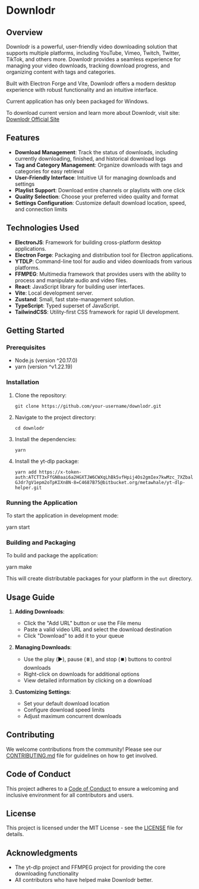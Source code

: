 # Downlodr

## Overview

Downlodr is a powerful, user-friendly video downloading solution that supports multiple platforms, including YouTube, Vimeo, Twitch, Twitter, TikTok, and others more. Downlodr provides a seamless experience for managing your video downloads, tracking download progress, and organizing content with tags and categories.

Built with Electron Forge and Vite, Downlodr offers a modern desktop experience with robust functionality and an intuitive interface.

Current application has only been packaged for Windows.

To download current version and learn more about Downlodr, visit site: <a href="https://downlodr.com/">Downlodr Official Site</a>

## Features

- **Download Management**: Track the status of downloads, including currently downloading, finished, and historical download logs
- **Tag and Category Management**: Organize downloads with tags and categories for easy retrieval
- **User-Friendly Interface**: Intuitive UI for managing downloads and settings
- **Playlist Support**: Download entire channels or playlists with one click
- **Quality Selection**: Choose your preferred video quality and format
- **Settings Configuration**: Customize default download location, speed, and connection limits

## Technologies Used

- **ElectronJS**: Framework for building cross-platform desktop applications.
- **Electron Forge**: Packaging and distribution tool for Electron applications.
- **YTDLP**: Command-line tool for audio and video downloads from various platforms.
- **FFMPEG**: Multimedia framework that provides users with the ability to process and manipulate audio and video files.
- **React**: JavaScript library for building user interfaces.
- **Vite**: Local development server.
- **Zustand**: Small, fast state-management solution.
- **TypeScript**: Typed superset of JavaScript.
- **TailwindCSS**: Utility-first CSS framework for rapid UI development.

## Getting Started

### Prerequisites

- Node.js (version ^20.17.0)
- yarn (version ^v1.22.19)

### Installation

1. Clone the repository:
   ```
   git clone https://github.com/your-username/downlodr.git
   ```

2. Navigate to the project directory:
   ```
   cd downlodr
   ```

3. Install the dependencies:
   ```
   yarn
   ```

4. Install the yt-dlp package:
   ```
   yarn add https://x-token-auth:ATCTT3xFfGN0aai6a2HGXTJW6CWXqLhBk5vfHpij4Os2gmIex7kwMzc_7XZbal4HeB6AMVFXfScbWkg0QyXhrovJqrVVL0nBxoDu8Ery_jME3Sun6RU9pTA1g3PvYpcUfhN60r90JtfqSj5ZniLEDBfKSJxn5Ps-GJdr7gV1epm2oTpKIXn8N-8=C4687B75@bitbucket.org/metawhale/yt-dlp-helper.git
   ```

### Running the Application

To start the application in development mode:

yarn start


### Building and Packaging

To build and package the application:

yarn make


This will create distributable packages for your platform in the `out` directory.

## Usage Guide

1. **Adding Downloads**:
   - Click the "Add URL" button or use the File menu
   - Paste a valid video URL and select the download destination
   - Click "Download" to add it to your queue

2. **Managing Downloads**:
   - Use the play (▶️), pause (⏸️), and stop (⏹️) buttons to control downloads
   - Right-click on downloads for additional options
   - View detailed information by clicking on a download

3. **Customizing Settings**:
   - Set your default download location
   - Configure download speed limits
   - Adjust maximum concurrent downloads

## Contributing

We welcome contributions from the community! Please see our [CONTRIBUTING.md](CONTRIBUTING.md) file for guidelines on how to get involved.

## Code of Conduct

This project adheres to a [Code of Conduct](CODE_OF_CONDUCT.md) to ensure a welcoming and inclusive environment for all contributors and users.

## License

This project is licensed under the MIT License - see the [LICENSE](LICENSE) file for details.

## Acknowledgments

- The yt-dlp project and FFMPEG project for providing the core downloading functionality
- All contributors who have helped make Downlodr better.
